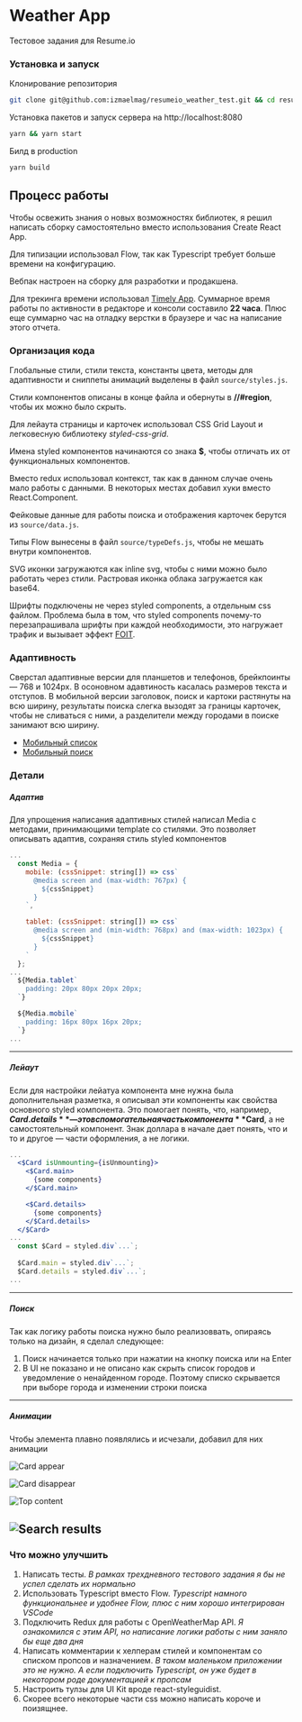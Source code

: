 # Weather App
Тестовое задания для Resume.io

### Установка и запуск

Клонирование репозитория
```bash
git clone git@github.com:izmaelmag/resumeio_weather_test.git && cd resumeio_weather_test
```

Установка пакетов и запуск сервера на http://localhost:8080
```bash
yarn && yarn start
```

Билд в production
```bash
yarn build
```

## Процесс работы

Чтобы освежить знания о новых возможностях библиотек, я решил написать сборку самостоятельно вместо использования Create React App.

Для типизации использовал Flow, так как Typescript требует больше времени на конфигурацию.

Вебпак настроен на сборку для разработки и продакшена.

Для трекинга времени использовал [Timely App](https://timelyapp.com/). Суммарное время работы по активности в редакторе и консоли составило **22 часа**. Плюс еще суммарно час на отладку верстки в браузере и час на написание этого отчета.

### Организация кода

Глобальные стили, стили текста, константы цвета, методы для адаптивности и сниппеты анимаций выделены в файл `source/styles.js`. 

Стили компонентов описаны в конце файла и обернуты в **//#region**, чтобы их можно было скрыть.

Для лейаута страницы и карточек использовал CSS Grid Layout и легковесную библиотеку *styled-css-grid*.

Имена styled компонентов начинаются со знака **$**, чтобы отличать их от функциональных компонентов.

Вместо redux использовал контекст, так как в данном случае очень мало работы с данными. В некоторых местах добавил хуки вместо React.Component.

Фейковые данные для работы поиска и отображения карточек берутся из `source/data.js`.

Типы Flow вынесены в файл `source/typeDefs.js`, чтобы не мешать внутри компонентов.

SVG иконки загружаются как inline svg, чтобы с ними можно было работать через стили. Растровая иконка облака загружается как base64.

Шрифты подключены не через styled components, а отдельным css файлом. Проблема была в том, что styled components почему-то перезапрашивала шрифты при каждой необходимости, это нагружает трафик и вызывает эффект [FOIT](https://css-tricks.com/fighting-foit-and-fout-together/).

### Адаптивность
Сверстал адаптивные версии для планшетов и телефонов, брейкпоинты — 768 и 1024px. В осоновном адавтиность касалась размеров текста и отступов. В мобильной версии заголовок, поиск и картоки растянуты на всю ширину, результаты поиска слегка вызодят за границы карточек, чтобы не сливаться с ними, а разделители между городами в поиске занимают всю ширину.

* [Мобильный список](https://github.com/izmaelmag/resumeio_weather_test/blob/master/animations_demo/localhost_8080_(iPhone%206_7_8).png)
* [Мобильный поиск](https://github.com/izmaelmag/resumeio_weather_test/blob/master/animations_demo/localhost_8080_(iPhone%206_7_8)%20search.png)

### Детали

##### Адаптив
Для упрощения написания адаптивных стилей написал Media с методами, принимающими template со стилями. Это позволяет описывать адаптив, сохраняя стиль styled компонентов
```jsx
...
  const Media = {
    mobile: (cssSnippet: string[]) => css`
      @media screen and (max-width: 767px) {
        ${cssSnippet}
      }
    `,

    tablet: (cssSnippet: string[]) => css`
      @media screen and (min-width: 768px) and (max-width: 1023px) {
        ${cssSnippet}
      }
    `
  };
...
  ${Media.tablet`
    padding: 20px 80px 20px 20px;
  `}

  ${Media.mobile`
    padding: 16px 80px 16px 20px;
  `}
...
```
---
##### Лейаут
Если для настройки лейатуа компонента мне нужна была дополнительная разметка, я описывал эти компоненты как свойства основного styled компонента. Это помогает понять, что, например, **$Card.details** — это вспомогательная часть компонента **$Card**, а не самостоятельный компонент. Знак доллара в начале дает понять, что и то и другое — части оформления, а не логики.
```jsx
...
  <$Card isUnmounting={isUnmounting}>
    <$Card.main>
      {some components}
    </$Card.main>

    <$Card.details>
      {some components}
    </$Card.details>
  </$Card>
...
  const $Card = styled.div`...`;
  
  $Card.main = styled.div`...`;
  $Card.details = styled.div`...`;
...
```
---
##### Поиск
Так как логику работы поиска нужно было реализоввать, опираясь только на дизайн, я сделал следующее:
1. Поиск начинается только при нажатии на кнопку поиска или на Enter
2. В UI не показано и не описано как скрыть список городов и уведомление о ненайденном городе. Поэтому списко скрывается при выборе города и изменении строки поиска
---
##### Анимации
Чтобы элемента плавно появлялись и исчезали, добавил для них анимации

![Card appear](/animations_demo/card_appear.gif)

![Card disappear](/animations_demo/card_disappear.gif)

![Top content](/animations_demo/header_appear.gif)

![Search results](/animations_demo/search_results.gif)
---
### Что можно улучшить
1. Написать тесты. _В рамках трехдневного тестового задания я бы не успел сделать их нормально_
2. Использовать Typescript вместо Flow. _Typescript намного функциональнее и удобнее Flow, плюс с ним хорошо интегрирован VSCode_
3. Подключить Redux для работы с OpenWeatherMap API. _Я ознакомился с этим API, но написание логики работы с ним заняло бы еще два дня_
4. Написать комментарии к хелперам стилей и компонентам со списком пропсов и назначением. _В таком маленьком приложении это не нужно. А если подключить Typescript, он уже будет в некотором роде документацией к пропсам_
5. Настроить тулзы для UI Kit вроде react-styleguidist.
6. Скорее всего некоторые части css можно написать короче и поизящнее.
